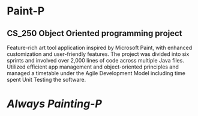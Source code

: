 # Paint-P
## CS_250 Object Oriented programming project 

Feature-rich art tool application inspired by Microsoft Paint, with enhanced customization and user-friendly features. The project was divided into six sprints and involved over 2,000 lines of code across multiple Java files. Utilized efficient app management and object-oriented principles and managed a timetable under the Agile Development Model including time spent Unit Testing the software.





# ***Always Painting-P***
